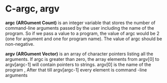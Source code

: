 # C-argc, argv

**argc (ARGument Count)** is an integer variable that stores the number of command-line arguments passed by the user including the name of the program. So if we pass a value to a program, the value of argc would be 2 (one for argument and one for program name). The value of argc should be non-negative.

**argv (ARGument Vector)** is an array of character pointers listing all the arguments.
If argc is greater than zero, the array elements from argv[0] to argv[argc-1] will contain pointers to strings.
argv[0] is the name of the program , After that till argv[argc-1] every element is command -line arguments
